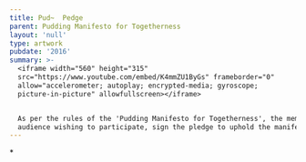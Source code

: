 ```yaml
---
title: Pud~  Pedge
parent: Pudding Manifesto for Togetherness
layout: 'null'
type: artwork
pubdate: '2016'
summary: >-
  <iframe width="560" height="315"
  src="https://www.youtube.com/embed/K4mmZU1ByGs" frameborder="0"
  allow="accelerometer; autoplay; encrypted-media; gyroscope;
  picture-in-picture" allowfullscreen></iframe>


  As per the rules of the 'Pudding Manifesto for Togetherness', the members of
  audience wishing to participate, sign the pledge to uphold the manifesto.
---
```

\*

